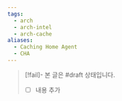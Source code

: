 ```yaml
---
tags:
  - arch
  - arch-intel
  - arch-cache
aliases:
  - Caching Home Agent
  - CHA
---
```

> [!fail]- 본 글은 #draft 상태입니다.
> - [ ] 내용 추가
